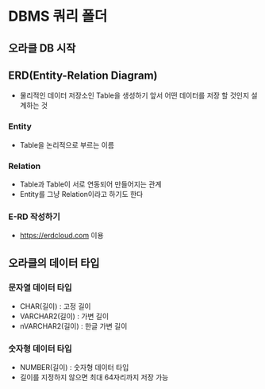 # DBMS 쿼리 폴더

## 오라클 DB 시작

## ERD(Entity-Relation Diagram)
* 물리적인 데이터 저장소인 Table을 생성하기 앞서 어떤 데이터를 저장 할 것인지 설계하는 것

### Entity
* Table을 논리적으로 부르는 이름

### Relation
* Table과 Table이 서로 연동되어 만들어지는 관계
* Entity를 그냥 Relation이라고 하기도 한다

### E-RD 작성하기
* https://erdcloud.com 이용

## 오라클의 데이터 타입
### 문자열 데이터 타입
* CHAR(길이) : 고정 길이
* VARCHAR2(길이) : 가변 길이
* nVARCHAR2(길이) : 한글 가변 길이

### 숫자형 데이터 타입
* NUMBER(길이) : 숫자형 데이터 타입
* 길이를 지정하지 않으면 최대 64자리까지 저장 가능

